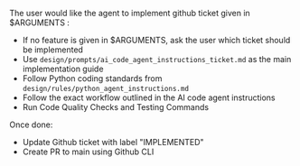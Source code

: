 The user would like the agent to implement github ticket given in $ARGUMENTS :
- If no feature is given in $ARGUMENTS, ask the user which ticket should be implemented
- Use `design/prompts/ai_code_agent_instructions_ticket.md` as the main implementation guide
- Follow Python coding standards from `design/rules/python_agent_instructions.md`
- Follow the exact workflow outlined in the AI code agent instructions
- Run Code Quality Checks and Testing Commands

Once done:
- Update Github ticket with label "IMPLEMENTED"
- Create PR to main using Github CLI
